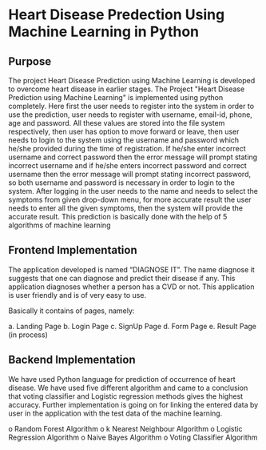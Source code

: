 # Heart Disease Predection Using Machine Learning in Python

## Purpose
The project Heart Disease Prediction using Machine Learning is developed to overcome heart disease in earlier stages. The Project "Heart Disease Prediction using Machine Learning" is implemented using python completely. Here first the user needs to register into the system in order to use the prediction, user needs to register with username, email-id, phone, age and password. All these values are stored into the file system respectively, then user has option to move forward or leave, then user needs to login to the system using the username and password which he/she provided during the time of registration. If he/she enter incorrect username and correct password then the error message will prompt stating incorrect username and if he/she enters incorrect password and correct username then the error message will prompt stating incorrect password, so both username and password is necessary in order to login to the system. After logging in the user needs to the name and needs to select the symptoms from given drop-down menu, for more accurate result the user needs to enter all the given symptoms, then the system will provide the accurate result. This prediction is basically done with the help of 5 algorithms of machine learning 
## Frontend Implementation
The application developed is named “DIAGNOSE IT”. The name diagnose it suggests that one can diagnose and predict their disease if any. This application diagnoses whether a person has a CVD or not. This application is user friendly and is of very easy to use.

Basically it contains of pages, namely:

a.	Landing Page 
b.	Login Page 
c.	SignUp Page 
d.	Form Page 
e.	Result Page (in process) 

## Backend Implementation
We have used Python language for prediction of occurrence of heart disease. We have used five different algorithm and came to a conclusion that voting classifier and Logistic regression methods gives the highest accuracy. Further implementation is going on for linking the entered data by user in the application with the test data of the machine learning. 

o	Random Forest Algorithm 
o k Nearest Neighbour Algorithm 
o Logistic Regression Algorithm 
o Naive Bayes Algorithm 
o	Voting Classifier Algorithm 
